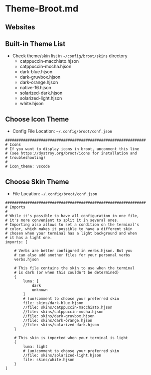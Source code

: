# Theme-Broot.md

## Websites

## Built-in Theme List

* Check theme/skin list in `~/config/broot/skins` directory
  * catppuccin-macchiato.hjson
  * catppuccin-mocha.hjson
  * dark-blue.hjson
  * dark-gruvbox.hjson
  * dark-orange.hjson
  * native-16.hjson
  * solarized-dark.hjson
  * solarized-light.hjson
  * white.hjson

## Choose Icon Theme

* Config File Location: `~/.config/broot/conf.json`

```hjson
###############################################################
# Icons
# If you want to display icons in broot, uncomment this line
# (see https://dystroy.org/broot/icons for installation and
# troubleshooting)
#
# icon_theme: vscode
```

## Choose Skin Theme

* File Location: `~/.config/broot/conf.json`

```shell
###############################################################
# Imports
#
# While it's possible to have all configuration in one file,
# it's more convenient to split it in several ones.
# Importing also allows to set a condition on the terminal's
# color, which makes it possible to have a different skin
# chosen when your terminal has a light background and when
# it has a light one.
imports: [

    # Verbs are better configured in verbs.hjson. But you
    # can also add another files for your personal verbs
    verbs.hjson

    # This file contains the skin to use when the terminal
    # is dark (or when this couldn't be determined)
    {
        luma: [
            dark
            unknown
        ]
        # (un)comment to choose your preferred skin
        file: skins/dark-blue.hjson
        //file: skins/catppuccin-macchiato.hjson
        //file: skins/catppuccin-mocha.hjson
        //file: skins/dark-gruvbox.hjson
        //file: skins/dark-orange.hjson
        //file: skins/solarized-dark.hjson
    }

    # This skin is imported when your terminal is light
    {
        luma: light
        # (un)comment to choose your preferred skin
        //file: skins/solarized-light.hjson
        file: skins/white.hjson
    }
]
```

